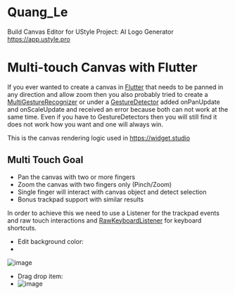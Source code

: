 # Quang_Le
Build Canvas Editor for UStyle Project: AI Logo Generator
https://app.ustyle.pro

# Multi-touch Canvas with Flutter

If you ever wanted to create a canvas in [Flutter](https://flutter.dev) that needs to be panned in any direction and allow zoom then you also probably tried to create a [MultiGestureRecognizer](https://api.flutter.dev/flutter/gestures/MultiDragGestureRecognizer-class.html) or under a [GestureDetector](https://api.flutter.dev/flutter/widgets/GestureDetector-class.html) added onPanUpdate and onScaleUpdate and received an error because both can not work at the same time. Even if you have to GestureDetectors then you will still find it does not work how you want and one will always win.

This is the canvas rendering logic used in https://widget.studio

## Multi Touch Goal

* Pan the canvas with two or more fingers
* Zoom the canvas with two fingers only (Pinch/Zoom)
* Single finger will interact with canvas object and detect selection
* Bonus trackpad support with similar results

In order to achieve this we need to use a Listener for the trackpad events and raw touch interactions and  [RawKeyboardListener](https://api.flutter.dev/flutter/widgets/RawKeyboardListener-class.html) for keyboard shortcuts.


* Edit background color:
* 
![image](https://github.com/user-attachments/assets/1fcf17a8-02a7-4177-8710-98b37197d304)

* Drag drop item:
* 
  ![image](https://github.com/user-attachments/assets/c1e760ca-b4aa-4d70-a67f-d6fe436ab5a2)

